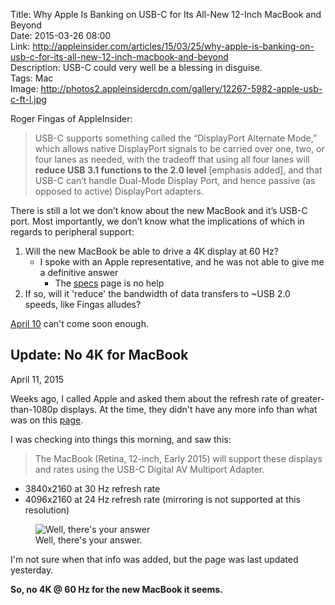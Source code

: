Title: Why Apple Is Banking on USB-C for Its All-New 12-Inch MacBook and Beyond  
Date: 2015-03-26 08:00  
Link: http://appleinsider.com/articles/15/03/25/why-apple-is-banking-on-usb-c-for-its-all-new-12-inch-macbook-and-beyond  
Description: USB-C could very well be a blessing in disguise.  
Tags: Mac  
Image: http://photos2.appleinsidercdn.com/gallery/12267-5982-apple-usb-c-ft-l.jpg  

Roger Fingas of AppleInsider:

> USB-C supports something called the “DisplayPort Alternate Mode,” which allows native DisplayPort signals to be carried over one, two, or four lanes as needed, with the tradeoff that using all four lanes will **reduce USB 3.1 functions to the 2.0 level** [emphasis added], and that USB-C can’t handle Dual-Mode Display Port, and hence passive (as opposed to active) DisplayPort adapters.

There is still a lot we don’t know about the new MacBook and it’s USB-C port. Most importantly, we don’t know what the implications of which in regards to peripheral support:

1. Will the new MacBook be able to drive a 4K display at 60 Hz? 
	* I spoke with an Apple representative, and he was not able to give me a definitive answer
		* The [specs][apple] page is no help
2. If so, will it 'reduce' the bandwidth of data transfers to ~USB 2.0 speeds, like Fingas alludes?

[April 10][cnet] can't come soon enough.

<aside>
<div class="update">

## Update: No 4K for MacBook
<p class="updateTime"><time datetime="2015-04-11">April 11, 2015</time></p>

Weeks ago, I called Apple and asked them about the refresh rate of greater-than-1080p displays. At the time, they didn't have any more info than what was on this [page][apples].

I was checking into things this morning, and saw this:

> The MacBook (Retina, 12-inch, Early 2015) will support these displays and rates using the USB-C Digital AV Multiport Adapter.

* 3840x2160 at 30 Hz refresh rate
* 4096x2160 at 24 Hz refresh rate (mirroring is not supported at this resolution)
	
<figure>
	<img class="screenshot iphone" src="http://d.pr/i/JI2b+" alt="Well, there's your answer" title="Well, there's your answer">
	<figcaption>Well, there's your answer.</figcaption>
</figure>

I'm not sure when that info was added, but the page was last updated yesterday.

**So, no 4K @ 60 Hz for the new MacBook it seems.**

</div>
</aside>

[apple]: http://www.apple.com/macbook/specs/ "Specs page for the 2015 MacBook"
[apples]: https://support.apple.com/en-us/HT202856 "Apple Support page entitled 'Use 4K displays and Ultra HD TVs with your Mac"
[cnet]: http://www.cnet.com/products/apple-macbook-2015/ "Cnet reviews the 2015 MacBook"
